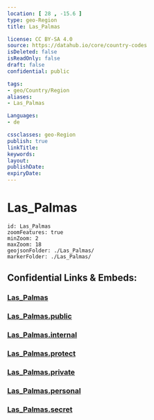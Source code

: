 ```yaml
---
location: [ 28 , -15.6 ] 
type: geo-Region
title: Las_Palmas

license: CC BY-SA 4.0
source: https://datahub.io/core/country-codes
isDeleted: false
isReadOnly: false
draft: false
confidential: public

tags:
- geo/Country/Region
aliases:
- Las_Palmas

Languages:
- de

cssclasses: geo-Region
publish: true
linkTitle: 
keywords: 
layout: 
publishDate: 
expiryDate: 
---
```


# Las_Palmas

```leaflet
id: Las_Palmas
zoomFeatures: true 
minZoom: 2 
maxZoom: 18
geojsonFolder: ./Las_Palmas/
markerFolder: ./Las_Palmas/
```


## Confidential Links & Embeds: 

### [Las_Palmas](/_Standards/Earth/Continent/Europe/Europe~South/Spain/Provinces~Spain/Canary-Islands/counties~Islas_Canarias/Las_Palmas.md) 

### [Las_Palmas.public](/_public/Earth/Continent/Europe/Europe~South/Spain/Provinces~Spain/Canary-Islands/counties~Islas_Canarias/Las_Palmas.public.md) 

### [Las_Palmas.internal](/_internal/Earth/Continent/Europe/Europe~South/Spain/Provinces~Spain/Canary-Islands/counties~Islas_Canarias/Las_Palmas.internal.md) 

### [Las_Palmas.protect](/_protect/Earth/Continent/Europe/Europe~South/Spain/Provinces~Spain/Canary-Islands/counties~Islas_Canarias/Las_Palmas.protect.md) 

### [Las_Palmas.private](/_private/Earth/Continent/Europe/Europe~South/Spain/Provinces~Spain/Canary-Islands/counties~Islas_Canarias/Las_Palmas.private.md) 

### [Las_Palmas.personal](/_personal/Earth/Continent/Europe/Europe~South/Spain/Provinces~Spain/Canary-Islands/counties~Islas_Canarias/Las_Palmas.personal.md) 

### [Las_Palmas.secret](/_secret/Earth/Continent/Europe/Europe~South/Spain/Provinces~Spain/Canary-Islands/counties~Islas_Canarias/Las_Palmas.secret.md)

